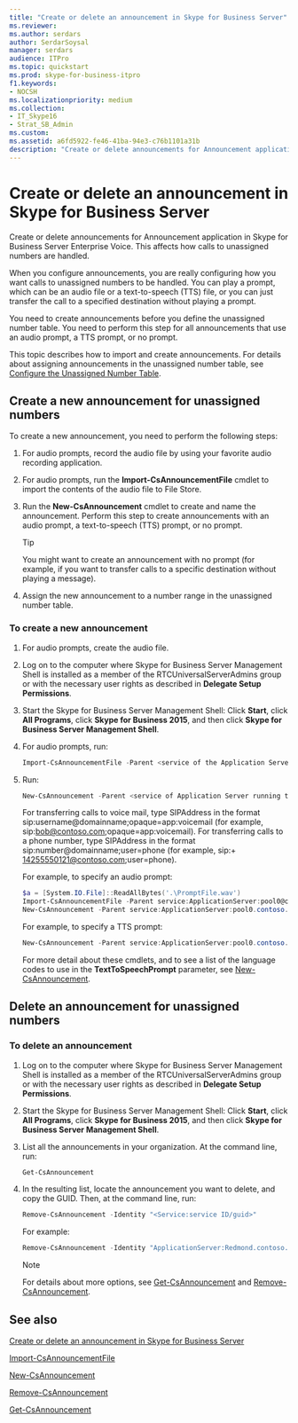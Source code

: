 ```yaml
---
title: "Create or delete an announcement in Skype for Business Server"
ms.reviewer: 
ms.author: serdars
author: SerdarSoysal
manager: serdars
audience: ITPro
ms.topic: quickstart
ms.prod: skype-for-business-itpro
f1.keywords:
- NOCSH
ms.localizationpriority: medium
ms.collection:
- IT_Skype16
- Strat_SB_Admin
ms.custom:
ms.assetid: a6fd5922-fe46-41ba-94e3-c76b1101a31b
description: "Create or delete announcements for Announcement application in Skype for Business Server Enterprise Voice. This affects how calls to unassigned numbers are handled."
---
```


# Create or delete an announcement in Skype for Business Server

Create or delete announcements for Announcement application in Skype for Business Server Enterprise Voice. This affects how calls to unassigned numbers are handled.

When you configure announcements, you are really configuring how you want calls to unassigned numbers to be handled. You can play a prompt, which can be an audio file or a text-to-speech (TTS) file, or you can just transfer the call to a specified destination without playing a prompt.

You need to create announcements before you define the unassigned number table. You need to perform this step for all announcements that use an audio prompt, a TTS prompt, or no prompt.

This topic describes how to import and create announcements. For details about assigning announcements in the unassigned number table, see [Configure the Unassigned Number Table](/previous-versions/office/lync-server-2013/lync-server-2013-configure-the-unassigned-number-table).

## Create a new announcement for unassigned numbers

To create a new announcement, you need to perform the following steps:

1. For audio prompts, record the audio file by using your favorite audio recording application.

2. For audio prompts, run the **Import-CsAnnouncementFile** cmdlet to import the contents of the audio file to File Store.

3. Run the **New-CsAnnouncement** cmdlet to create and name the announcement. Perform this step to create announcements with an audio prompt, a text-to-speech (TTS) prompt, or no prompt.

    > [!TIP]
    > You might want to create an announcement with no prompt (for example, if you want to transfer calls to a specific destination without playing a message).

4. Assign the new announcement to a number range in the unassigned number table.

### To create a new announcement

1. For audio prompts, create the audio file.

2. Log on to the computer where Skype for Business Server Management Shell is installed as a member of the RTCUniversalServerAdmins group or with the necessary user rights as described in **Delegate Setup Permissions**.

3. Start the Skype for Business Server Management Shell: Click **Start**, click **All Programs**, click **Skype for Business 2015**, and then click **Skype for Business Server Management Shell**.

4. For audio prompts, run:

   ```powershell
   Import-CsAnnouncementFile -Parent <service of the Application Server running the Announcement application> -FileName <name for file in File Store> -Content Byte [<contents of file in byte array>]
   ```

5. Run:

   ```powershell
   New-CsAnnouncement -Parent <service of Application Server running the Announcement application, in the form: service:ApplicationServer:<fqdn>> -Name <unique name to be used as destination in unassigned number table> [-AudioFilePrompt <FileName specified in Import-CsAnnouncementFile>] [-TextToSpeechPrompt <text string to be converted to speech>] [-Language <Language for playing the TTS prompt (required for PromptTts)>] [-TargetUri sip:SIPAddress for transferring caller after announcement]
   ```

    For transferring calls to voice mail, type SIPAddress in the format sip:username@domainname;opaque=app:voicemail (for example, sip:bob@contoso.com;opaque=app:voicemail). For transferring calls to a phone number, type SIPAddress in the format sip:number@domainname;user=phone (for example, sip:+ 14255550121@contoso.com;user=phone).

    For example, to specify an audio prompt:

   ```powershell
   $a = [System.IO.File]::ReadAllBytes('.\PromptFile.wav')
   Import-CsAnnouncementFile -Parent service:ApplicationServer:pool0@contoso.com -FileName "ChangedNumberMessage.wav" -Content $a
   New-CsAnnouncement -Parent service:ApplicationServer:pool0.contoso.com -Name "Number Changed Announcement" -AudioFilePrompt "ChangedNumberMessage.wav"
   ```

    For example, to specify a TTS prompt:

   ```powershell
   New-CsAnnouncement -Parent service:ApplicationServer:pool0.contoso.com -Name "Help Desk Announcement" -TextToSpeechPrompt "The Help Desk number has changed. Please dial 5550100." -Language "en-US"
   ```

   For more detail about these cmdlets, and to see a list of the language codes to use in the **TextToSpeechPrompt** parameter, see [New-CsAnnouncement](/powershell/module/skype/new-csannouncement?view=skype-ps).

## Delete an announcement for unassigned numbers

### To delete an announcement

1. Log on to the computer where Skype for Business Server Management Shell is installed as a member of the RTCUniversalServerAdmins group or with the necessary user rights as described in **Delegate Setup Permissions**.

2. Start the Skype for Business Server Management Shell: Click **Start**, click **All Programs**, click **Skype for Business 2015**, and then click **Skype for Business Server Management Shell**.

3. List all the announcements in your organization. At the command line, run:

   ```powershell
   Get-CsAnnouncement
   ```

4. In the resulting list, locate the announcement you want to delete, and copy the GUID. Then, at the command line, run:

   ```powershell
   Remove-CsAnnouncement -Identity "<Service:service ID/guid>"
   ```

    For example:

   ```powershell
   Remove-CsAnnouncement -Identity "ApplicationServer:Redmond.contoso.com/1951f734-c80f-4fb2-965d-51807c792b90"
   ```

    > [!NOTE]
    > For details about more options, see [Get-CsAnnouncement](/powershell/module/skype/get-csannouncement?view=skype-ps) and [Remove-CsAnnouncement](/powershell/module/skype/remove-csannouncement?view=skype-ps).

## See also

[Create or delete an announcement in Skype for Business Server](create-an-announcement.md)

[Import-CsAnnouncementFile](/powershell/module/skype/import-csannouncementfile?view=skype-ps)

[New-CsAnnouncement](/powershell/module/skype/new-csannouncement?view=skype-ps)

[Remove-CsAnnouncement](/powershell/module/skype/remove-csannouncement?view=skype-ps)

[Get-CsAnnouncement](/powershell/module/skype/get-csannouncement?view=skype-ps)
